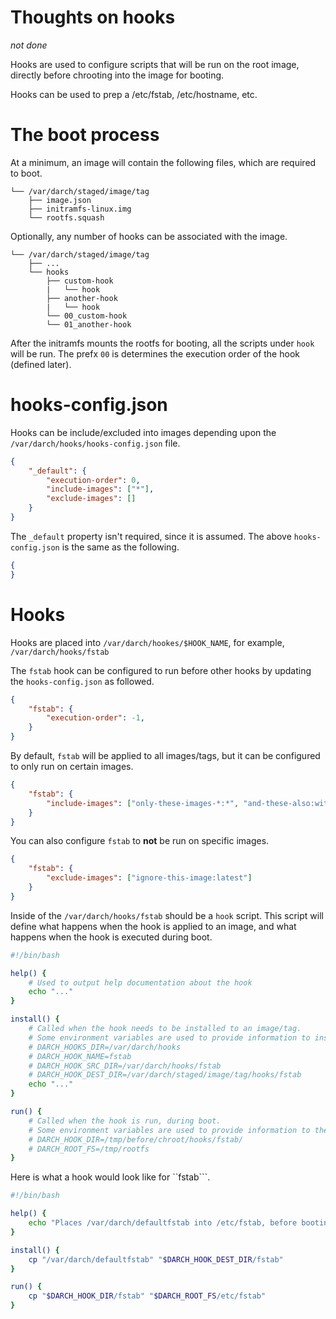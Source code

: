 # Thoughts on hooks

*not done*

Hooks are used to configure scripts that will be run on the root image, directly before chrooting into the image for booting.

Hooks can be used to prep a /etc/fstab, /etc/hostname, etc.

# The boot process

At a minimum, an image will contain the following files, which are required to boot.

```
└── /var/darch/staged/image/tag
    ├── image.json
    ├── initramfs-linux.img
    └── rootfs.squash
```

Optionally, any number of hooks can be associated with the image.

```
└── /var/darch/staged/image/tag
    ├── ...
    └── hooks
        ├── custom-hook
        |   └── hook
        ├── another-hook
        |   └── hook
        └── 00_custom-hook
        └── 01_another-hook
```

After the initramfs mounts the rootfs for booting, all the scripts under ```hook``` will be run. The prefx ```00``` is determines the execution order of the hook (defined later).

# hooks-config.json

Hooks can be include/excluded into images depending upon the ```/var/darch/hooks/hooks-config.json``` file.

```json
{
    "_default": {
        "execution-order": 0,
        "include-images": ["*"],
        "exclude-images": []
    }
}
```

The ```_default``` property isn't required, since it is assumed. The above ```hooks-config.json``` is the same as the following.

```json
{
}
```

# Hooks

Hooks are placed into ```/var/darch/hookes/$HOOK_NAME```, for example, ```/var/darch/hooks/fstab```

The ```fstab``` hook can be configured to run before other hooks by updating the ```hooks-config.json``` as followed.

```json
{
    "fstab": {
        "execution-order": -1,
    }
}
```

By default, ```fstab``` will be applied to all images/tags, but it can be configured to only run on certain images.

```json
{
    "fstab": {
        "include-images": ["only-these-images-*:*", "and-these-also:with-this-tag-prefix-*"]
    }
}
```

You can also configure ```fstab``` to **not** be run on specific images.

```json
{
    "fstab": {
        "exclude-images": ["ignore-this-image:latest"]
    }
}
```

Inside of the ```/var/darch/hooks/fstab``` should be a ```hook``` script. This script will define what happens when the hook is applied to an image, and what happens when the hook is executed during boot.

```bash
#!/bin/bash

help() {
    # Used to output help documentation about the hook
    echo "..."
}

install() {
    # Called when the hook needs to be installed to an image/tag.
    # Some environment variables are used to provide information to installers.
    # DARCH_HOOKS_DIR=/var/darch/hooks
    # DARCH_HOOK_NAME=fstab
    # DARCH_HOOK_SRC_DIR=/var/darch/hooks/fstab
    # DARCH_HOOK_DEST_DIR=/var/darch/staged/image/tag/hooks/fstab
    echo "..."
}

run() {
    # Called when the hook is run, during boot.
    # Some environment variables are used to provide information to the running hook.
    # DARCH_HOOK_DIR=/tmp/before/chroot/hooks/fstab/
    # DARCH_ROOT_FS=/tmp/rootfs
}
```

Here is what a hook would look like for ``fstab```.

```bash
#!/bin/bash

help() {
    echo "Places /var/darch/defaultfstab into /etc/fstab, before booting..."
}

install() {
    cp "/var/darch/defaultfstab" "$DARCH_HOOK_DEST_DIR/fstab"
}

run() {
    cp "$DARCH_HOOK_DIR/fstab" "$DARCH_ROOT_FS/etc/fstab"
}
```